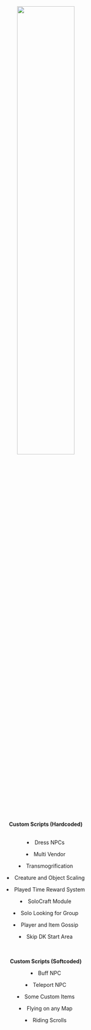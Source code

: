 <div align="center">
<img src="https://raw.githubusercontent.com/ZON3DEV/TC335_Custom/master/doc/Images/TC_Logo.png" width=55%></img></div>
<div align ="center"><b>Custom Scripts (Hardcoded)</b></div>
<br>
<div align ="center"><p><li>Dress NPCs</li></p>
<p><li>Multi Vendor</li></p>
<p><li>Transmogrification</li></p>
<p><li>Creature and Object Scaling</li></p>
<p><li>Played Time Reward System</li></p>
<p><li>SoloCraft Module</li></p>
<p><li>Solo Looking for Group</li></p>
<p><li>Player and Item Gossip</li></p>
<p><li>Skip DK Start Area</li></p>
<br>
<br>
<b>Custom Scripts (Softcoded)</b>
<br>
<p><li>Buff NPC</li></p>
<p><li>Teleport NPC</li></p>
<p><li>Some Custom Items</p></li>
<p><li>Flying on any Map</p></li>
<p><li>Riding Scrolls</p></li>
</div>

